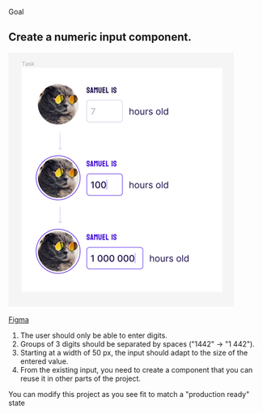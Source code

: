 Goal
## Create a numeric input component.



![figma Preview](./public/img.png)

[Figma](https://www.figma.com/file/OcyCt22I1Ha3fgLzGi0ZZy/Front-end-UI-Task?type=design&node-id=1-4&mode=design&t=ZzZ3vo84xwZ6uxJF-0)

1. The user should only be able to enter digits.
2. Groups of 3 digits should be separated by spaces ("1442" → "1 442").
3. Starting at a width of 50 px, the input should adapt to the size of the entered value.
4. From the existing input, you need to create a component that you can reuse it in other parts of the
project.

You can modify this project as you see fit to match a "production ready" state
